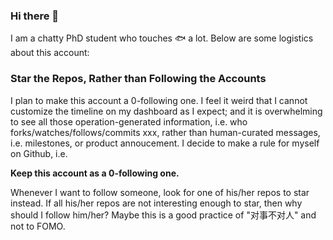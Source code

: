 ### Hi there 👋

I am a chatty PhD student who touches 🐟 a lot. Below are some logistics about this account:

### Star the Repos, Rather than Following the Accounts

I plan to make this account a 0-following one. I feel it weird that I cannot customize the timeline on my dashboard as I expect; and it is overwhelming to see all those operation-generated information, i.e. who forks/watches/follows/commits xxx, rather than human-curated messages, i.e. milestones, or product annoucement. I decide to make a rule for myself on Github, i.e. 

**Keep this account as a 0-following one.**

Whenever I want to follow someone, look for one of his/her repos to star instead. If all his/her repos are not interesting enough to star, then why should I follow him/her? Maybe this is a good practice of "对事不对人" and not to FOMO. 

